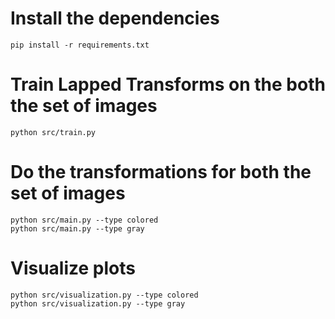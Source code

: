 # Install the dependencies

```
pip install -r requirements.txt
```

# Train Lapped Transforms on the both the set of images
```
python src/train.py
```

# Do the transformations for both the set of images 
```
python src/main.py --type colored
python src/main.py --type gray
```

# Visualize plots
```
python src/visualization.py --type colored
python src/visualization.py --type gray
```